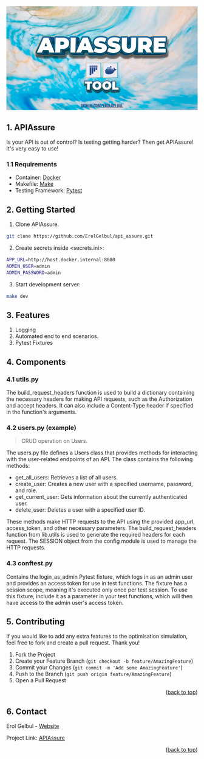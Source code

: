 <div id="top"></div>

<div style="text-align:center"><img src="images/cover_image.jpg" /></div>

## 1. APIAssure

Is your API is out of control? Is testing getting harder? Then get APIAssure!
It's very easy to use!

### 1.1 Requirements

- Container: [Docker](https://www.docker.com/products/docker-desktop)
- Makefile: [Make](https://www.gnu.org/software/make/)
- Testing Framework: [Pytest](https://docs.pytest.org/en/7.2.x/)


## 2. Getting Started

1. Clone APIAssure.

```bash
git clone https://github.com/ErolGelbul/api_assure.git
```

2. Create secrets inside <secrets.ini>:

```bash
APP_URL=http://host.docker.internal:8080
ADMIN_USER=admin
ADMIN_PASSWORD=admin
```

3. Start development server:

```bash
make dev
```

## 3. Features

1. Logging
2. Automated end to end scenarios.
3. Pytest Fixtures

## 4. Components

### 4.1 utils.py

The build_request_headers function is used to build a dictionary containing the
necessary headers for making API requests, such as the Authorization and accept
headers. It can also include a Content-Type header if specified in the
function's arguments.

### 4.2 users.py (example)

> CRUD operation on Users.

The users.py file defines a Users class that provides methods for interacting
with the user-related endpoints of an API. The class contains the following
methods:


- get_all_users: Retrieves a list of all users.
- create_user: Creates a new user with a specified username, password, and role.
- get_current_user: Gets information about the currently authenticated user.
- delete_user: Deletes a user with a specified user ID.

These methods make HTTP requests to the API using the provided app_url,
access_token, and other necessary parameters. The build_request_headers function
from lib.utils is used to generate the required headers for each request. The
SESSION object from the config module is used to manage the HTTP requests.

### 4.3 conftest.py

Contains the login_as_admin Pytest fixture, which logs in
as an admin user and provides an access token for use in test functions. The
fixture has a session scope, meaning it's executed only once per test session.
To use this fixture, include it as a parameter in your test functions, which
will then have access to the admin user's access token.



## 5. Contributing

If you would like to add any extra features to the optimisation simulation, feel free to fork and create a pull request. Thank you!

1. Fork the Project
2. Create your Feature Branch (`git checkout -b feature/AmazingFeature`)
3. Commit your Changes (`git commit -m 'Add some AmazingFeature'`)
4. Push to the Branch (`git push origin feature/AmazingFeature`)
5. Open a Pull Request

<p align="right">(<a href="#top">back to top</a>)</p>


<!-- CONTACT -->
## 6. Contact

Erol Gelbul - [Website](http://www.erolgelbul.com)

Project Link: [APIAssure](https://github.com/ErolGelbul/APIAssure)

<p align="right">(<a href="#top">back to top</a>)</p>

